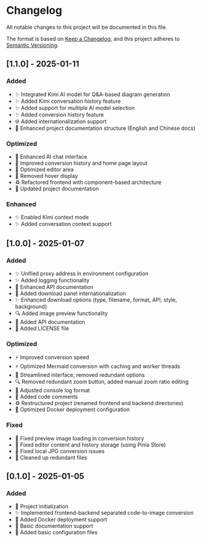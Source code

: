# Changelog

All notable changes to this project will be documented in this file.

The format is based on [Keep a Changelog](https://keepachangelog.com/en/1.0.0/),
and this project adheres to [Semantic Versioning](https://semver.org/spec/v2.0.0.html).

## [1.1.0] - 2025-01-11

### Added
- ✨ Integrated Kimi AI model for Q&A-based diagram generation
- ✨ Added Kimi conversation history feature
- ✨ Added support for multiple AI model selection
- ✨ Added conversion history feature
- 🌐 Added internationalization support
- 📝 Enhanced project documentation structure (English and Chinese docs)

### Optimized
- 🎨 Enhanced AI chat interface
- 🎨 Improved conversion history and home page layout
- 🎨 Optimized editor area
- 🎨 Removed hover display
- ♻️ Refactored frontend with component-based architecture
- 📝 Updated project documentation

### Enhanced
- ✨ Enabled Kimi context mode
- ✨ Added conversation context support

## [1.0.0] - 2025-01-07

### Added
- ✨ Unified proxy address in environment configuration
- ✨ Added logging functionality
- 📝 Enhanced API documentation
- 🎨 Added download panel internationalization
- ✨ Enhanced download options (type, filename, format, API, style, background)
- 🔍 Added image preview functionality
- 📝 Added API documentation
- 📝 Added LICENSE file

### Optimized
- ⚡️ Improved conversion speed
- ⚡️ Optimized Mermaid conversion with caching and worker threads
- 🎨 Streamlined interface, removed redundant options
- 🔍 Removed redundant zoom button, added manual zoom ratio editing
- 📝 Adjusted console log format
- 🎨 Added code comments
- ♻️ Restructured project (renamed frontend and backend directories)
- 🔧 Optimized Docker deployment configuration

### Fixed
- 🐛 Fixed preview image loading in conversion history
- 🐛 Fixed editor content and history storage (using Pinia Store)
- 🐛 Fixed local JPG conversion issues
- 🐛 Cleaned up redundant files

## [0.1.0] - 2025-01-05

### Added
- 🎉 Project initialization
- ✨ Implemented frontend-backend separated code-to-image conversion
- 🐳 Added Docker deployment support
- 📝 Basic documentation support
- 🔧 Added basic configuration files 